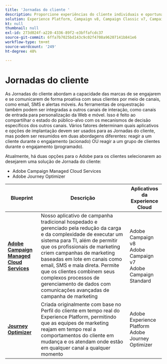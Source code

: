 ```yaml
---
title: 'Jornadas do cliente '
description: Proporcione experiências do cliente individuais e oportunas em todos os canais.
solution: Experience Platform, Campaign v8, Campaign Classic v7, Campaign Standard, Journey Optimizer
kt: null
thumbnail: null
exl-id: 273d024f-a220-4336-89f2-e3bffafcdc37
source-git-commit: 6ffa7b7025bd143c9c02f4708a96207141b841e6
workflow-type: tm+mt
source-wordcount: '249'
ht-degree: 48%

---
```


# Jornadas do cliente

As Jornadas do cliente abordam a capacidade das marcas de se engajarem e se comunicarem de forma proativa com seus clientes por meio de canais, como email, SMS e alertas móveis. As ferramentas de orquestração também podem ser integradas a outros canais de interação, como canais de entrada para personalização da Web e móvel. Isso é feito ao compartilhar o estado do público-alvo com os mecanismos de decisão específicos dos outros canais. Vários fatores determinam quais aplicativos e opções de implantação devem ser usados para as Jornadas do cliente, mas podem ser resumidos em duas abordagens diferentes: reagir a um cliente durante o engajamento (acionado) OU reagir a um grupo de clientes durante o engajamento (programado).

Atualmente, há duas opções para o Adobe para os clientes selecionarem ao desejarem uma solução de Jornada do cliente:

<ul><li>Adobe Campaign Managed Cloud Services</li><li>Adobe Journey Optimizer</li></ul>

| Blueprint | Descrição | Aplicativos da Experience Cloud |
|---|---|---|
| **[Adobe Campaign Managed Cloud Services](campaign.md)** | Nosso aplicativo de campanha tradicional hospedado e gerenciado pela redução da carga e da complexidade de executar um sistema para TI, além de permitir que os profissionais de marketing criem campanhas de marketing baseadas em lote em canais como email, SMS e mala direta. Permite que os clientes combinem seus complexos processos de gerenciamento de dados com comunicações avançadas de campanha de marketing | Adobe Campaign v8<br>Adobe Campaign v7<br>Adobe Campaign Standard |
| **[Journey Optimizer](journey-optimizer.md)** | Criada originalmente com base no Perfil do cliente em tempo real do Experience Platform, permitindo que as equipes de marketing reajam em tempo real a comportamentos do cliente em mudança e os atendam onde estão em qualquer canal a qualquer momento | Adobe Experience Platform<br>Adobe Journey Optimizer |
